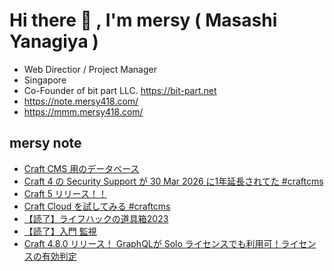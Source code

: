 # Hi there 👋 , I'm mersy ( Masashi Yanagiya )

- Web Directior / Project Manager
- Singapore
- Co-Founder of bit part LLC. https://bit-part.net
- https://note.mersy418.com/
- https://mmm.mersy418.com/

## mersy note
<!-- BLOG-POST-LIST:START -->
- [Craft CMS 用のデータベース](https://note.mersy418.com/article/craft-cms-database-mysql?utm_source=feed)
- [Craft 4 の Security Support が 30 Mar 2026 に1年延長されてた #craftcms](https://note.mersy418.com/article/craft-4-security-support?utm_source=feed)
- [Craft 5 リリース！！](https://note.mersy418.com/article/craft-5-released?utm_source=feed)
- [Craft Cloud を試してみる #craftcms](https://note.mersy418.com/article/try-craft-cloud?utm_source=feed)
- [【読了】ライフハックの道具箱2023](https://note.mersy418.com/article/book_b0cqwcyslt?utm_source=feed)
- [【読了】入門 監視](https://note.mersy418.com/article/book_4873118646?utm_source=feed)
- [Craft 4.8.0 リリース！ GraphQLが Solo ライセンスでも利用可！ライセンスの有効判定](https://note.mersy418.com/article/craft-4-8-0-released?utm_source=feed)
<!-- BLOG-POST-LIST:END -->
